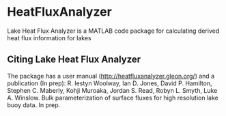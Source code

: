 HeatFluxAnalyzer
================

Lake Heat Flux Analyzer is a MATLAB code package for calculating derived heat flux information for lakes

Citing Lake Heat Flux Analyzer
-------
The package has a user manual (http://heatfluxanalyzer.gleon.org/) and a publication (In prep): R. Iestyn Woolway, Ian D. Jones, David P. Hamilton, Stephen C. Maberly, Kohji Muroaka, Jordan S. Read, Robyn L. Smyth, Luke A. Winslow. Bulk parameterization of surface fluxes for high resolution lake buoy data. In prep.
